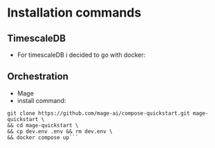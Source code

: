# Installation commands
## TimescaleDB
- For timescaleDB i decided to go with docker:

## Orchestration
- Mage
- install command:
```
git clone https://github.com/mage-ai/compose-quickstart.git mage-quickstart \
&& cd mage-quickstart \
&& cp dev.env .env && rm dev.env \
&& docker compose up```
